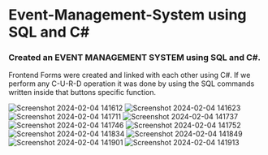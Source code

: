 <h1>Event-Management-System using SQL and C# </h1>

### Created an EVENT MANAGEMENT SYSTEM using SQL and C#.
Frontend Forms were created and linked with each other using C#. If we perform any C-U-R-D operation it was done by using the SQL commands written inside that buttons specific function.

![Screenshot 2024-02-04 141612](https://github.com/Saadnadeem07/Event-Management-System-SQL/assets/112171181/8190bcd3-5ee9-433b-bc7f-d654997578a2)
![Screenshot 2024-02-04 141623](https://github.com/Saadnadeem07/Event-Management-System-SQL/assets/112171181/80e09f56-e46c-4f13-a679-128e1204b63b)
![Screenshot 2024-02-04 141711](https://github.com/Saadnadeem07/Event-Management-System-SQL/assets/112171181/ff7b82bb-7600-421e-8587-c268a8965ef7)
![Screenshot 2024-02-04 141737](https://github.com/Saadnadeem07/Event-Management-System-SQL/assets/112171181/a2381be3-c901-4ce9-aac2-8f07003f3f70)
![Screenshot 2024-02-04 141746](https://github.com/Saadnadeem07/Event-Management-System-SQL/assets/112171181/39ffab44-4173-4f9d-ace6-cb438c6c8d85)
![Screenshot 2024-02-04 141752](https://github.com/Saadnadeem07/Event-Management-System-SQL/assets/112171181/c56ab065-b7f2-4dae-a15e-afec1ee3b65a)
![Screenshot 2024-02-04 141834](https://github.com/Saadnadeem07/Event-Management-System-SQL/assets/112171181/f87b6eab-58a0-4b75-b3e7-83ee9c609d82)
![Screenshot 2024-02-04 141849](https://github.com/Saadnadeem07/Event-Management-System-SQL/assets/112171181/213100fa-b632-4d37-91cf-053c649bf819)
![Screenshot 2024-02-04 141901](https://github.com/Saadnadeem07/Event-Management-System-SQL/assets/112171181/5f52799d-2653-480c-bd8b-62fb095e9839)
![Screenshot 2024-02-04 141913](https://github.com/Saadnadeem07/Event-Management-System-SQL/assets/112171181/2db9271b-5301-4ead-983a-e14793085773)
